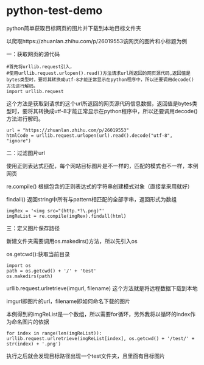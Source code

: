 # python-test-demo
python简单获取目标网页的图片并下载到本地目标文件夹

以爬取https://zhuanlan.zhihu.com/p/26019553该网页的图片和小标题为例

一：获取网页的源代码

    #首先将urllib.request引入，
    #使用urllib.request.urlopen().read()方法请求url所返回的网页源代码,返回值是bytes类型时，要将其转换成utf-8才能正常显示在python程序中，所以还要调用decode()方法进行解码。
    import urllib.request 

这个方法是获取到请求的这个url所返回的网页源代码信息数据，返回值是bytes类型时，要将其转换成utf-8才能正常显示在python程序中，所以还要调用decode()方法进行解码。

    url = "https://zhuanlan.zhihu.com/p/26019553"
    htmlCode = urllib.request.urlopen(url).read().decode("utf-8", "ignore")
    

二：过滤图片url

使用正则表达式匹配，每个网站目标图片是不一样的，匹配的模式也不一样，本例网页

re.compile()  根据包含的正则表达式的字符串创建模式对象（直接拿来用就好）

findall()  返回string中所有与pattern相匹配的全部字串，返回形式为数组

    imgRex = '<img src="(http.*?\.png)"'
    imgReList = re.compile(imgRex).findall(html)

三：定义图片保存路径

新建文件夹需要调用os.makedirs()方法，所以先引入os

os.getcwd():获取当前目录

    import os
    path = os.getcwd() + '/' + 'test'
    os.makedirs(path)

urllib.request.urlretrieve(imgurl, filename)  这个方法就是将远程数据下载到本地

imgurl即图片的url，filename即如何命名下载的图片

本例得到的imgReList是一个数组，所以需要for循环，另外我将以循环的index作为命名图片的依据

    for index in range(len(imgReList)):
    urllib.request.urlretrieve(imgReList[index], os.getcwd() + '/test/' + str(index) + '.png')
    

执行之后就会发现目标路径出现一个test文件夹，且里面有目标图片










